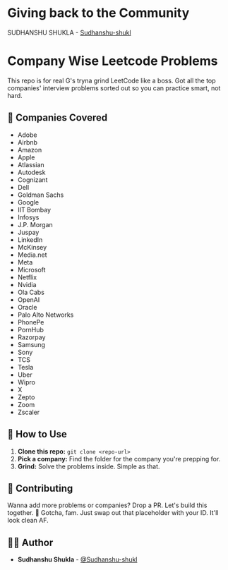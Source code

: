 # Giving back to the Community 
SUDHANSHU SHUKLA - [Sudhanshu-shukl](https://github.com/Sudhanshu-shukl)
# Company Wise Leetcode Problems 
This repo is for real G's tryna grind LeetCode like a boss. Got all the top companies' interview problems sorted out so you can practice smart, not hard. 

## 📁 Companies Covered

* Adobe
* Airbnb
* Amazon
* Apple
* Atlassian
* Autodesk
* Cognizant
* Dell
* Goldman Sachs
* Google
* IIT Bombay
* Infosys
* J.P. Morgan
* Juspay
* LinkedIn
* McKinsey
* Media.net
* Meta
* Microsoft
* Netflix
* Nvidia
* Ola Cabs
* OpenAI
* Oracle
* Palo Alto Networks
* PhonePe
* PornHub
* Razorpay
* Samsung
* Sony
* TCS
* Tesla
* Uber
* Wipro
* X
* Zepto
* Zoom
* Zscaler

## 🚀 How to Use

1.  **Clone this repo:** `git clone <repo-url>`
2.  **Pick a company:** Find the folder for the company you're prepping for.
3.  **Grind:** Solve the problems inside. Simple as that.

## 🤝 Contributing

Wanna add more problems or companies? Drop a PR. Let's build this together. 👑
Gotcha, fam. Just swap out that placeholder with your ID. It'll look clean AF.

## 👨‍💻 Author

- **Sudhanshu Shukla** - [@Sudhanshu-shukl](https://github.com/Sudhanshu-shukl)
